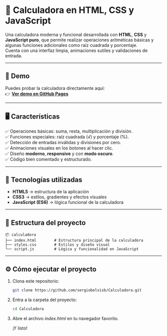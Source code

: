 # 🧮 Calculadora en HTML, CSS y JavaScript

Una calculadora moderna y funcional desarrollada con **HTML**, **CSS** y **JavaScript puro**, que permite realizar operaciones aritméticas básicas y algunas funciones adicionales como raíz cuadrada y porcentaje.  
Cuenta con una interfaz limpia, animaciones sutiles y validaciones de entrada.

---

## 🚀 Demo

Puedes probar la calculadora directamente aquí:  
👉 [**Ver demo en GitHub Pages**](https://sergiobelvisb.github.io/Calculadora/)

---

## 🖥️ Características

✅ Operaciones básicas: suma, resta, multiplicación y división.  
✅ Funciones especiales: raíz cuadrada (√) y porcentaje (%).  
✅ Detección de entradas inválidas y divisiones por cero.  
✅ Animaciones visuales en los botones al hacer clic.  
✅ Diseño **moderno**, **responsive** y con **modo oscuro**.  
✅ Código bien comentado y estructurado.

---

## 🧰 Tecnologías utilizadas

- **HTML5** → estructura de la aplicación  
- **CSS3** → estilos, gradientes y efectos visuales  
- **JavaScript (ES6)** → lógica funcional de la calculadora  

---

## 📂 Estructura del proyecto

```
📦 calculadora
├── index.html        # Estructura principal de la calculadora
├── styles.css        # Estilos y diseño visual
└── script.js         # Lógica y funcionalidad en JavaScript
```

---

## ⚙️ Cómo ejecutar el proyecto

1. Clona este repositorio:
   ```bash
   git clone https://github.com/sergiobelvisb/Calculadora.git
   ```

2. Entra a la carpeta del proyecto:
    ```bash
    cd Calculadora
    ```

3. Abre el archivo *index.html* en tu navegador favorito.

    ¡Y listo!
